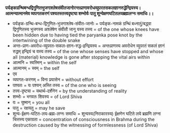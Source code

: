 **पर्यङ्कग्रन्थिबन्धद्विगुणितभुजगाश्लेषसंवीतजानोरन्तःप्राणावरोधव्युपरतसकलज्ञानरुद्धेन्द्रियस्य।**
**आत्मन्यात्मानमेव व्यपगतकरणं पश्यतस्तत्त्वदृष्ट्या शम्भोर्वः पातु शून्येक्षणघटितलयब्रह्मलग्नः समाधिः।।**

- पर्यङ्क-ग्रन्थि-बन्ध-द्विगुणित-भुजगाश्लेष-संवीत-जानोः = पर्यङ्क-नामकं ग्रन्थिं बध्नातुं/बद्ध्वा द्विगुणितस्य भुजगस्य अश्लेषेण संवीतौ जानू यस्य तस्य = of the one whose knees have been hidden due to having tied the paryanka pose knot by the intertwining of the double snake
- अन्तः-प्राण-अवरोध-व्युपरत-सकल-ज्ञान-रुद्ध-इन्द्रियस्य = अन्तःप्राणस्य अवरोधेन व्युपरतं सकलं ज्ञानं रुद्धम् इन्द्रियं च यस्य तस्य = of the one whose senses have stopped and whose all (material) knowledge is gone after stopping the vital airs within
- आत्मनि = स्वस्मिन् = within the self
- आत्मानम् = स्वम् = the self
- एव
- व्यपगत-करणम् = विना प्रयासेन = without effort
- पश्यतः = यः पश्यन् अस्ति तस्य = of the one who is seeing
- तत्त्व-दृष्ट्या = यथार्थ-दर्शेनेन = by the understanding of reality
- शम्भोः = भगवतः शिवस्य = of Lord Shiva
- वः = युष्मान् = you all
- पातु = रक्षयतु = may he save
- शून्य-ईक्षण-घटित-लय-ब्रह्म-लग्नः समाधिः = शून्यस्य(निराकारस्य) ईक्षणेन घटिते लये ब्रह्मणि लग्ना चित्तस्य एकाग्रता = concentration of consciousness in Brahma during the destruction caused by the witnessing of formlessness (of Lord Shiva)

